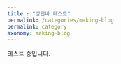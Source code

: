 ```yaml
---
title : "상단바 테스트"
permalink: /categories/making-blog
permalink: category
axonomy: making-blog
---
```


테스트 중입니다.